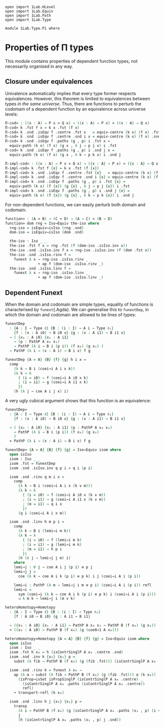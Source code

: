 ```
open import 1Lab.HLevel
open import 1Lab.Equiv
open import 1Lab.Path
open import 1Lab.Type

module 1Lab.Type.Pi where
```

<!--
```
private variable
  ℓ ℓ₁ : Level
  A B C D : Type ℓ
  P Q : A → Type ℓ
```
-->

# Properties of Π types

This module contains properties of dependent function types, not necessarily
organised in any way.

## Closure under equivalences

Univalence automatically implies that every type former respects
equivalences. However, this theorem is limited to equivalences between
types _in the same universe_. Thus, there are functions to perturb the
codomain of a dependent function by an equivalence across universe levels:

```agda
Π-cod≃ : ((x : A) → P x ≃ Q x) → ((x : A) → P x) ≃ ((x : A) → Q x)
Π-cod≃ k .fst f x = k x .fst (f x)
Π-cod≃ k .snd .isEqv f .centre .fst x   = equiv-centre (k x) (f x) .fst
Π-cod≃ k .snd .isEqv f .centre .snd i x = equiv-centre (k x) (f x) .snd i
Π-cod≃ k .snd .isEqv f .paths (g , p) i .fst x =
  equiv-path (k x) (f x) (g x , λ j → p j x) i .fst
Π-cod≃ k .snd .isEqv f .paths (g , p) i .snd j x =
  equiv-path (k x) (f x) (g x , λ k → p k x) i .snd j

Π-impl-cod≃ : ((x : A) → P x ≃ Q x) → ({x : A} → P x) ≃ ({x : A} → Q x)
Π-impl-cod≃ k .fst f {x} = k x .fst (f {x})
Π-impl-cod≃ k .snd .isEqv f .centre .fst {x}   = equiv-centre (k x) (f {x}) .fst
Π-impl-cod≃ k .snd .isEqv f .centre .snd i {x} = equiv-centre (k x) (f {x}) .snd i
Π-impl-cod≃ k .snd .isEqv f .paths (g , p) i .fst {x} =
  equiv-path (k x) (f {x}) (g {x} , λ j → p j {x}) i .fst
Π-impl-cod≃ k .snd .isEqv f .paths (g , p) i .snd j {x} =
  equiv-path (k x) (f {x}) (g {x} , λ k → p k {x}) i .snd j
```

For non-dependent functions, we can easily perturb both domain and
codomain:

```agda
function≃ : (A ≃ B) → (C ≃ D) → (A → C) ≃ (B → D)
function≃ dom rng = Iso→Equiv the-iso where
  rng-iso = isEquiv→isIso (rng .snd)
  dom-iso = isEquiv→isIso (dom .snd)

  the-iso : Iso _ _
  the-iso .fst f x = rng .fst (f (dom-iso .isIso.inv x))
  the-iso .snd .isIso.inv f x = rng-iso .isIso.inv (f (dom .fst x))
  the-iso .snd .isIso.rinv f =
    funext λ x → rng-iso .isIso.rinv _
               ∙ ap f (dom-iso .isIso.rinv _)
  the-iso .snd .isIso.linv f =
    funext λ x → rng-iso .isIso.linv _
               ∙ ap f (dom-iso .isIso.linv _)
```


## Dependent Funext

When the domain and codomain are simple types, equality of functions is
characterised by `funext`{.Agda}. We can generalise this to `funextDep`,
in which the domain and codomain are allowed to be lines of types:

```agda
funextDep
  : {A : I → Type ℓ} {B : (i : I) → A i → Type ℓ₁}
    {f : (x : A i0) → B i0 x} {g : (x : A i1) → B i1 x}
  → ( {x₀ : A i0} {x₁ : A i1}
    → (p : PathP A x₀ x₁)
    → PathP (λ i → B i (p i)) (f x₀) (g x₁) )
  → PathP (λ i → (x : A i) → B i x) f g

funextDep {A = A} {B} {f} {g} h i x =
  comp
    (λ k → B i (coei→i A i x k))
    (λ k → λ
      { (i = i0) → f (coei→i A i0 x k)
      ; (i = i1) → g (coei→i A i1 x k)
      })
    (h (λ j → coe A i j x) i)
```

A very ugly cubical argument shows that this function is an equivalence:

```agda
funextDep≃
  : {A : I → Type ℓ} {B : (i : I) → A i → Type ℓ₁}
    {f : (x : A i0) → B i0 x} {g : (x : A i1) → B i1 x}

  → ( {x₀ : A i0} {x₁ : A i1} (p : PathP A x₀ x₁)
    → PathP (λ i → B i (p i)) (f x₀) (g x₁)
    )
  ≃ PathP (λ i → (x : A i) → B i x) f g

funextDep≃ {A = A} {B} {f} {g} = Iso→Equiv isom where
  open isIso
  isom : Iso _ _
  isom .fst = funextDep
  isom .snd .isIso.inv q p i = q i (p i)

  isom .snd .rinv q m i x =
    comp
      (λ k → B i (coei→i A i x (k ∨ m)))
      (λ k → λ
        { (i = i0) → f (coei→i A i0 x (k ∨ m))
        ; (i = i1) → g (coei→i A i1 x (k ∨ m))
        ; (m = i1) → q i x
        })
      (q i (coei→i A i x m))

  isom .snd .linv h m p i =
    comp
      (λ k → B i (lemi→i m k))
      (λ k → λ
        { (i = i0) → f (lemi→i m k)
        ; (i = i1) → g (lemi→i m k)
        ; (m = i1) → h p i
        })
      (h (λ j → lemi→j j m) i)
    where
    lemi→j : ∀ j → coe A i j (p i) ≡ p j
    lemi→j j =
      coe (λ k → coe A i k (p i) ≡ p k) i j (coei→i A i (p i))

    lemi→i : PathP (λ m → lemi→j i m ≡ p i) (coei→i A i (p i)) refl
    lemi→i =
      sym (coei→i (λ k → coe A i k (p i) ≡ p k) i (coei→i A i (p i)))
      ◁ λ m k → lemi→j i (m ∨ k)

heteroHomotopy≃Homotopy
  : {A : I → Type ℓ} {B : (i : I) → Type ℓ₁}
    {f : A i0 → B i0} {g : A i1 → B i1}

  → ({x₀ : A i0} {x₁ : A i1} → PathP A x₀ x₁ → PathP B (f x₀) (g x₁))
  ≃ ((x₀ : A i0) → PathP B (f x₀) (g (coe0→1 A x₀)))

heteroHomotopy≃Homotopy {A = A} {B} {f} {g} = Iso→Equiv isom where
  open isIso
  isom : Iso _ _
  isom .fst h x₀ = h (isContrSinglP A x₀ .centre .snd)
  isom .snd .inv k {x₀} {x₁} p =
    subst (λ fib → PathP B (f x₀) (g (fib .fst))) (isContrSinglP A x₀ .paths (x₁ , p)) (k x₀)

  isom .snd .rinv k = funext λ x₀ →
    ap (λ α → subst (λ fib → PathP B (f x₀) (g (fib .fst))) α (k x₀))
      (isProp→isSet isPropSinglP (isContrSinglP A x₀ .centre) _
        (isContrSinglP A x₀ .paths (isContrSinglP A x₀ .centre))
        refl)
    ∙ transport-refl (k x₀)

  isom .snd .linv h j {x₀} {x₁} p =
    transp
      (λ i → PathP B (f x₀) (g (isContrSinglP A x₀ .paths (x₁ , p) (i ∨ j) .fst)))
      j
      (h (isContrSinglP A x₀ .paths (x₁ , p) j .snd))
```
